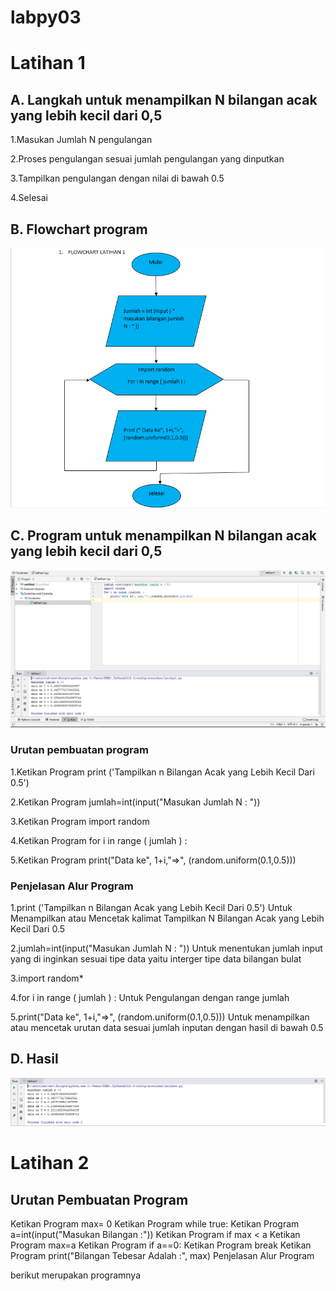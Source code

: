 # labpy03
# Latihan 1
## A. Langkah untuk menampilkan N bilangan acak yang lebih kecil dari 0,5
1.Masukan Jumlah N pengulangan

2.Proses pengulangan sesuai jumlah pengulangan yang dinputkan

3.Tampilkan pengulangan dengan nilai di bawah 0.5

4.Selesai

## B. Flowchart program
![img](Screenshot/ss1.png)

## C. Program untuk menampilkan N bilangan acak yang lebih kecil dari 0,5
![img](Screenshot/ss2.png)

### Urutan pembuatan program
1.Ketikan Program print ('Tampilkan n Bilangan Acak yang Lebih Kecil Dari 0.5')

2.Ketikan Program jumlah=int(input("Masukan Jumlah N : "))

3.Ketikan Program import random

4.Ketikan Program for i in range ( jumlah ) :

5.Ketikan Program print("Data ke", 1+i,"=>", (random.uniform(0.1,0.5)))

### Penjelasan Alur Program
1.print ('Tampilkan n Bilangan Acak yang Lebih Kecil Dari 0.5') Untuk Menampilkan atau Mencetak kalimat Tampilkan N Bilangan Acak yang Lebih Kecil Dari 0.5

2.jumlah=int(input("Masukan Jumlah N : ")) Untuk menentukan jumlah input yang di inginkan sesuai tipe data yaitu interger tipe data bilangan bulat

3.import random*

4.for i in range ( jumlah ) : Untuk Pengulangan dengan range jumlah

5.print("Data ke", 1+i,"=>", (random.uniform(0.1,0.5))) Untuk menampilkan atau mencetak urutan data sesuai jumlah inputan dengan hasil di bawah 0.5

## D. Hasil
![img](Screenshot/ss3.png)

# Latihan 2

## Urutan Pembuatan Program

Ketikan Program max= 0
Ketikan Program while true:
Ketikan Program a=int(input("Masukan Bilangan :"))
Ketikan Program if max < a
Ketikan Program max=a
Ketikan Program if a==0:
Ketikan Program break
Ketikan Program print("Bilangan Tebesar Adalah :", max)
Penjelasan Alur Program

berikut merupakan programnya
